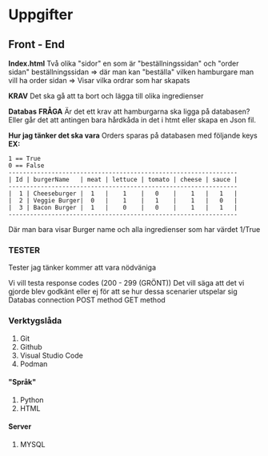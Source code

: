 # Uppgifter

## Front - End

**Index.html**
Två olika "sidor" en som är "beställningssidan" och "order sidan"
beställningssidan => där man kan "beställa" vilken hamburgare man vill ha
order sidan => Visar vilka ordrar som har skapats

**KRAV**
Det ska gå att ta bort och lägga till olika ingredienser

**Databas**
**FRÅGA** Är det ett krav att hamburgarna ska ligga på databasen? Eller går det att antingen bara hårdkåda in det i htmt eller skapa en Json fil.

**Hur jag tänker det ska vara** Orders sparas på databasen med följande keys
**EX:**

```
1 == True
0 == False
----------------------------------------------------------------
| Id | burgerName   | meat | lettuce | tomato | cheese | sauce |
----------------------------------------------------------------
|  1 | Cheeseburger |  1   |    1    |   0    |    1   |   1   |
|  2 | Veggie Burger|  0   |    1    |   1    |    1   |   0   |
|  3 | Bacon Burger |  1   |    0    |   0    |    1   |   1   |
----------------------------------------------------------------
```

Där man bara visar Burger name och alla ingredienser som har värdet 1/True

### TESTER

Tester jag tänker kommer att vara nödväniga

Vi vill testa response codes (200 - 299 (GRÖNT)) Det vill säga att det vi gjorde blev godkänt eller ej för att se hur dessa scenarier utspelar sig
Databas connection
POST method
GET method

### Verktygslåda

1. Git
2. Github
3. Visual Studio Code
4. Podman

#### "Språk"

1. Python
2. HTML

#### Server

1. MYSQL
